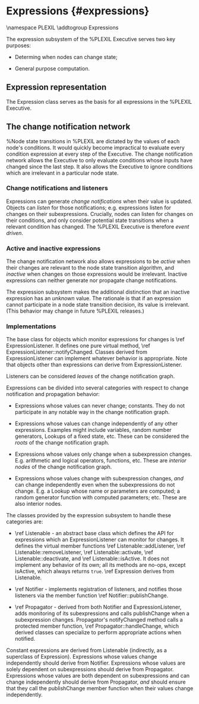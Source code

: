 # Expressions {#expressions}

\namespace PLEXIL
\addtogroup Expressions

The expression subsystem of the %PLEXIL Executive serves two key purposes:

- Determing when nodes can change state;

- General purpose computation.

## Expression representation

The Expression class serves as the basis for all expressions in the
%PLEXIL Executive.

## The change notification network

%Node state transitions in %PLEXIL are dictated by the values of each
node's conditions.  It would quickly become impractical to evaluate
every condition expression at every step of the Executive.  The change
notification network allows the Executive to only evaluate conditions
whose inputs have changed since the last step.  It also allows the
Executive to ignore conditions which are irrelevant in a particular
node state.

### Change notifications and listeners

Expressions can generate *change notifications* when their value is
updated.  Objects can *listen* for those notifications;
e.g. expressions listen for changes on their subexpressions.
Crucially, nodes can listen for changes on their conditions, and only
consider potential state transitions when a relevant condition has
changed.  The %PLEXIL Executive is therefore *event driven*.

### Active and inactive expressions

The change notification network also allows expressions to be *active*
when their changes are relevant to the node state transition
algorithm, and *inactive* when changes on those expressions would be
irrelevant.  Inactive expressions can neither generate nor propagate
change notifications.

The expression subsystem makes the additional distinction that an
inactive expression has an *unknown* value.  The rationale is that if
an expression cannot participate in a node state transition decision,
its value is irrelevant.  (This behavior may change in future %PLEXIL
releases.)

### Implementations

The base class for objects which monitor expressions for changes is
\ref ExpressionListener.  It defines one pure virtual method,
\ref ExpressionListener::notifyChanged.  Classes derived from
ExpressionListener can implement whatever behavior is appropriate.
Note that objects other than expressions can derive from
ExpressionListener.

Listeners can be considered *leaves* of the change notification graph.

Expressions can be divided into several categories with respect to
change notification and propagation behavior:

- Expressions whose values can never change; constants.  They do not
  participate in any notable way in the change notification graph.

- Expressions whose values can change independently of any other
  expressions.  Examples might include variables, random number
  generators, Lookups of a fixed state, etc.  These can be considered
  the *roots* of the change notification graph.
  
- Expressions whose values only change when a subexpression changes.
  E.g. arithmetic and logical operators, functions, etc.  These are
  *interior nodes* of the change notification graph.
  
- Expressions whose values change with subexpression changes, *and*
  can change independently even when the subexpressions do not change.
  E.g. a Lookup whose name or parameters are computed; a random
  generator function with computed parameters; etc.  These are also
  interior nodes.

The classes provided by the expression subsystem to handle these
categories are:

- \ref Listenable - an abstract base class which defines the
  API for expressions which an ExpressionListener can monitor for
  changes.  It defines the virtual member functions
  \ref Listenable::addListener,
  \ref Listenable::removeListener,
  \ref Listenable::activate,
  \ref Listenable::deactivate,
  and \ref Listenable::isActive.
  It does not implement any behavior of its own; all its
  methods are no-ops, except isActive, which always returns `true`.
  \ref Expression derives from Listenable.

- \ref Notifier - implements registration of listeners, and
  notifies those listeners via the member function 
  \ref Notifier::publishChange.

- \ref Propagator - derived from both Notifier and
  ExpressionListener, adds monitoring of its subexpressions and calls
  publishChange when a subexpression changes.  Propagator's
  notifyChanged method calls a protected member function, 
  \ref Propagator::handleChange, 
  which derived classes can specialize to perform appropriate actions
  when notified.

Constant expressions are derived from Listenable (indirectly, as a
superclass of Expression).  Expressions whose values change
independently should derive from Notifier.  Expressions whose values
are solely dependent on subexpressions should derive from Propagator.
Expressions whose values are both dependent on subexpressions and can
change independently should derive from Propagator, *and* should
ensure that they call the publishChange member function when their
values change independently.
